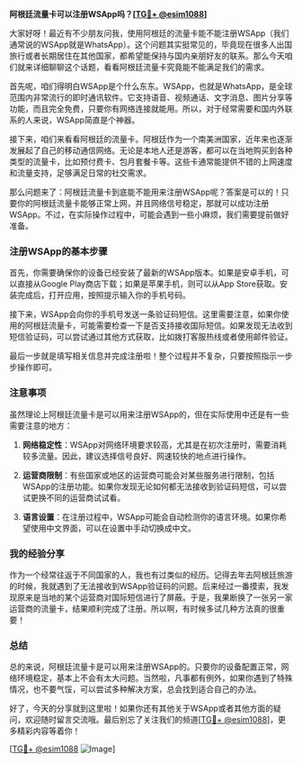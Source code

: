 **阿根廷流量卡可以注册WSApp吗？[[TG💪+ @esim1088](https://t.me/s/esim1088)]**

大家好呀！最近有不少朋友问我，使用阿根廷的流量卡能不能注册WSApp（我们通常说的WSApp就是WhatsApp）。这个问题其实挺常见的，毕竟现在很多人出国旅行或者长期居住在其他国家，都希望能保持与国内亲朋好友的联系。那么今天咱们就来详细聊聊这个话题，看看阿根廷流量卡究竟能不能满足我们的需求。

首先呢，咱们得明白WSApp是个什么东东。WSApp，也就是WhatsApp，是全球范围内非常流行的即时通讯软件。它支持语音、视频通话、文字消息、图片分享等功能，而且完全免费，只要你有网络连接就能用。所以，对于经常需要和国内外联系的人来说，WSApp简直是个神器。

接下来，咱们来看看阿根廷的流量卡。阿根廷作为一个南美洲国家，近年来也逐渐发展起了自己的移动通信网络。无论是本地人还是游客，都可以在当地购买到各种类型的流量卡，比如预付费卡、包月套餐卡等。这些卡通常能提供不错的上网速度和流量支持，足够满足日常的社交需求。

那么问题来了：阿根廷流量卡到底能不能用来注册WSApp呢？答案是可以的！只要你的阿根廷流量卡能够正常上网，并且网络信号稳定，那就可以成功注册WSApp。不过，在实际操作过程中，可能会遇到一些小麻烦，我们需要提前做好准备。

### 注册WSApp的基本步骤

首先，你需要确保你的设备已经安装了最新的WSApp版本。如果是安卓手机，可以直接从Google Play商店下载；如果是苹果手机，则可以从App Store获取。安装完成后，打开应用，按照提示输入你的手机号码。

接下来，WSApp会向你的手机号发送一条验证码短信。这里需要注意，如果你使用的阿根廷流量卡，可能需要检查一下是否支持接收国际短信。如果发现无法收到短信验证码，可以尝试通过其他方式获取，比如拨打客服热线或者使用邮件验证。

最后一步就是填写相关信息并完成注册啦！整个过程并不复杂，只要按照指示一步步操作即可。

### 注意事项

虽然理论上阿根廷流量卡是可以用来注册WSApp的，但在实际使用中还是有一些需要注意的地方：

1. **网络稳定性**：WSApp对网络环境要求较高，尤其是在初次注册时，需要消耗较多流量。因此，建议选择信号良好、网速较快的地点进行操作。
   
2. **运营商限制**：有些国家或地区的运营商可能会对某些服务进行限制，包括WSApp的注册功能。如果你发现无论如何都无法接收到验证码短信，可以尝试更换不同的运营商试试看。

3. **语言设置**：在注册过程中，WSApp可能会自动检测你的语言环境。如果你希望使用中文界面，可以在设置中手动切换成中文。

### 我的经验分享

作为一个经常往返于不同国家的人，我也有过类似的经历。记得去年去阿根廷旅游的时候，我就遇到了无法接收到WSApp验证码的问题。后来经过一番摸索，我发现原来是当地的某个运营商对国际短信进行了屏蔽。于是，我果断换了一张另一家运营商的流量卡，结果顺利完成了注册。所以啊，有时候多试几种方法真的很重要！

### 总结

总的来说，阿根廷流量卡是可以用来注册WSApp的。只要你的设备配置正常，网络环境稳定，基本上不会有太大问题。当然啦，凡事都有例外，如果你遇到了特殊情况，也不要气馁，可以尝试多种解决方案，总会找到适合自己的办法。

好了，今天的分享就到这里啦！如果你还有其他关于WSApp或者其他方面的疑问，欢迎随时留言交流哦。最后别忘了关注我们的频道[[TG💪+ @esim1088](https://t.me/s/esim1088)]，更多精彩内容等着你！

[[TG💪+ @esim1088](https://t.me/s/esim1088) ![Image](https://i.postimg.cc/4NQfJmqS/Snipaste-2025-05-13-00-14-12.png)]